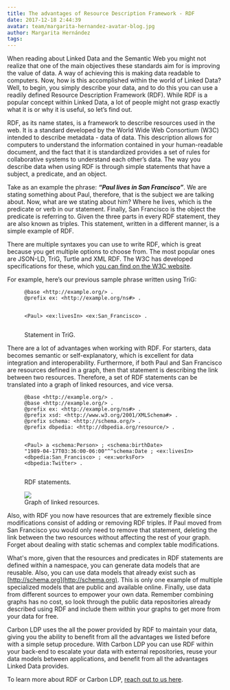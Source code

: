 ```yaml
---
title: The advantages of Resource Description Framework - RDF
date: 2017-12-18 2:44:39
avatar: team/margarita-hernandez-avatar-blog.jpg
author: Margarita Hernández
tags:
---
```




When reading about Linked Data and the Semantic Web you might not realize that one of the main objectives these standards aim for is improving the value of data. A way of achieving this is making data readable to computers. Now, how is this accomplished within the world of Linked Data?<!-- more --> Well, to begin, you simply describe your data, and to do this you can use a readily defined Resource Description Framework (RDF). While RDF is a popular concept within Linked Data, a lot of people might not grasp exactly what it is or why it is useful, so let’s find out.

RDF, as its name states, is a framework to describe resources used in the web. It is a standard developed by the World Wide Web Consortium (W3C) intended to describe metadata - data of data. This description allows for computers to understand the information contained in your human-readable document, and the fact that it is standardized provides a set of rules for collaborative systems to understand each other’s data. The way you describe data when using RDF is through simple statements that have a subject, a predicate, and an object.

Take as an example the phrase: <i><strong>“Paul lives in San Francisco”</strong></i>. We are stating something about Paul, therefore, that is the subject we are talking about. Now, what are we stating about him? Where he lives, which is the predicate or verb in our statement. Finally, San Francisco is the object the predicate is referring to. Given the three parts in every RDF statement, they are also known as triples. This statement, written in a different manner, is a simple example of RDF.

There are multiple syntaxes you can use to write RDF, which is great because you get multiple options to choose from. The most popular ones are JSON-LD, TriG, Turtle and XML RDF. The W3C has developed specifications for these, which <a href="https://www.w3.org/TR/rdf-syntax-grammar/#section-Introduction" target="_blank">you can find on the W3C website</a>.

For example, here’s our previous sample phrase written using TriG:

<figure class="left-align quarter-width"><pre><code class="html">@base &lt;http://example.org/> .
@prefix ex: &lt;http://example.org/ns#> .

&lt;Paul>
    &lt;ex:livesIn> &lt;ex:San_Francisco> .
</code></pre><figcaption>Statement in TriG.
</figcaption></figure>

There are a lot of advantages when working with RDF. For starters, data becomes semantic or self-explanatory, which is excellent for data integration and interoperability. Furthermore, if both Paul and San Francisco are resources defined in a graph, then that statement is describing the link between two resources. Therefore, a set of RDF statements can be translated into a graph of linked resources, and vice versa.

<figure class="left-align quarter-width"><pre><code class="html">@base &lt;http://example.org/> .
@base &lt;http://example.org/> .
@prefix ex: &lt;http://example.org/ns#> .
@prefix xsd: &lt;http://www.w3.org/2001/XMLSchema#> .
@prefix schema: &lt;http://schema.org/> .
@prefix dbpedia: &lt;http://dbpedia.org/resource/> .

&lt;Paul>
    a &lt;schema:Person> ;
    &lt;schema:birthDate> "1989-04-17T03:36:00-06:00"^^schema:Date ;
    &lt;ex:livesIn> &lt;dbpedia:San_Francisco> ;
    &lt;ex:worksFor> &lt;dbpedia:Twitter> .
</code></pre><figcaption>RDF statements.
</figcaption></figure>

<figure class="left-align quarter-width"><a href="/assets/images/blog/posts/the-advantages-of-resource-description-framework-rdf/advantages-rdf.png"
                                            class="ui fluid rounded bordered image" target="_blank"><img src="/assets/images/blog/posts/the-advantages-of-resource-description-framework-rdf/advantages-rdf.png"></a><figcaption>
    Graph of linked resources.
</figcaption></figure>

Also, with RDF you now have resources that are extremely flexible since modifications consist of adding or removing RDF triples. If Paul moved from San Francisco you would only need to remove that statement, deleting the link between the two resources without affecting the rest of your graph. Forget about dealing with static schemas and complex table modifications.

What's more, given that the resources and predicates in RDF statements are defined within a namespace, you can generate data models that are reusable. Also, you can use data models that already exist such as [http://schema.org](http://schema.org). This is only one example of multiple specialized models that are public and available online. Finally, use data from different sources to empower your own data. Remember combining graphs has no cost, so look through the public data repositories already described using RDF and include them within your graphs to get more from your data for free.

Carbon LDP uses the all the power provided by RDF to maintain your data, giving you the ability to benefit from all the advantages we listed before with a simple setup procedure. With Carbon LDP you can use RDF within your back-end to escalate your data with external repositories, reuse your data models between applications, and benefit from all the advantages Linked Data provides.

To learn more about RDF or Carbon LDP, [reach out to us here](https://base22.com/wps/portal/base22/contact/contact).